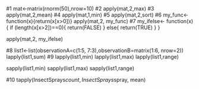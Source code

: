 #1
mat<-matrix(rnorm(50),nrow=10)
#2
apply(mat,2,max)
#3
apply(mat,2,mean)
#4
apply(mat,1,min)
#5
apply(mat,2,sort)
#6
my_func<- function(x){return(x[x>0])}
apply(mat,2, my_func)
#7
my_ifelse<- function(x){
  if (length(x[x>2])==0){
    return(FALSE)
  }
  else{
    return(TRUE)
  }
}

apply(mat,2, my_ifelse)

#8
list1<-list(observationA=c(1:5, 7:3),observationB=matrix(1:6, nrow=2))
lapply(list1,sum)
#9
lapply(list1,min)
lapply(list1,max)
lapply(list1,range)

sapply(list1,min)
sapply(list1,max)
sapply(list1,range)

#10
tapply(InsectSprays$count, InsectSprays$spray, mean)